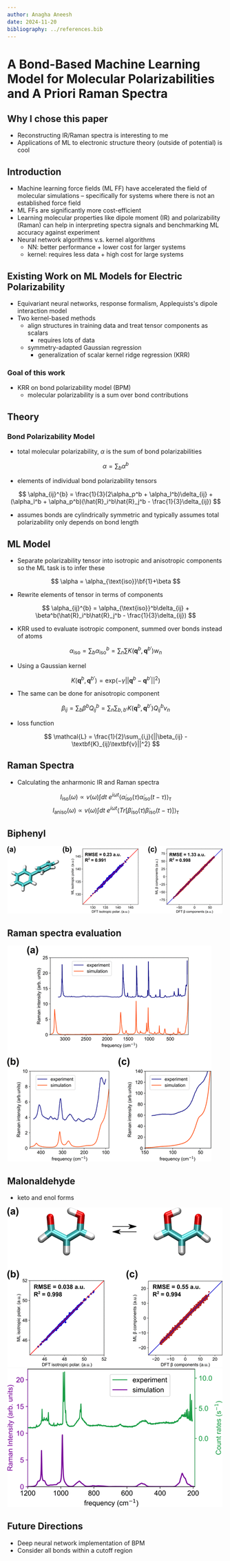 ```yaml
---
author: Anagha Aneesh
date: 2024-11-20
bibliography: ../references.bib
---
```


# A Bond-Based Machine Learning Model for Molecular Polarizabilities and A Priori Raman Spectra

## Why I chose this paper

- Reconstructing IR/Raman spectra is interesting to me
- Applications of ML to electronic structure theory (outside of potential) is cool

## Introduction

- Machine learning force fields (ML FF) have accelerated the field of molecular simulations – specifically for systems where there is not an established force field
- ML FFs are significantly more cost-efficient
- Learning molecular properties like dipole moment (IR) and polarizability (Raman) can help in interpreting spectra signals and benchmarking ML accuracy against experiment
- Neural network algorithms v.s. kernel algorithms
  - NN: better performance + lower cost for larger systems
  - kernel: requires less data + high cost for large systems

## Existing Work on ML Models for Electric Polarizability

- Equivariant neural networks, response formalism, Applequists's dipole interaction model
- Two kernel-based methods
  - align structures in training data and treat tensor components as scalars
    - requires lots of data
  - symmetry-adapted Gaussian regression
    - generalization of scalar kernel ridge regression (KRR)

### Goal of this work

- KRR on bond polarizability model (BPM)
  - molecular polarizability is a sum over bond contributions

## Theory

### Bond Polarizability Model

- total molecular polarizability, $\alpha$ is the sum of bond polarizabilities

$$
\alpha = \sum_b{\alpha^b}
$$

- elements of individual bond polarizability tensors

$$
\alpha_{ij}^{b} = \frac{1}{3}(2\alpha_p^b + \alpha_l^b)\delta_{ij} + (\alpha_l^b + \alpha_p^b)(\hat{R}_i^b\hat{R}_j^b - \frac{1}{3}\delta_{ij})
$$

- assumes bonds are cylindrically symmetric and typically assumes total polarizability only depends on bond length

## ML Model

- Separate polarizability tensor into isotropic and anisotropic components so the ML task is to infer these

$$
\alpha = \alpha_{\text{iso}}\bf{1}+\beta
$$

- Rewrite elements of tensor in terms of components

$$
\alpha_{ij}^{b} = \alpha_{\text{iso}}^b\delta_{ij} + \beta^b(\hat{R}_i^b\hat{R}_j^b - \frac{1}{3}\delta_{ij})
$$

- KRR used to evaluate isotropic component, summed over bonds instead of atoms

$$
\alpha_{\text{iso}} = \sum_b{\alpha_{\text{iso}}^b} = \sum_n{\sum{K(\textbf{q}^b},\textbf{q}^{b'})w_n}
$$

- Using a Gaussian kernel

$$
K(\textbf{q}^b,\textbf{q}^{b'}) = \text{exp}(-\gamma||\textbf{q}^b-\textbf{q}^{b'}||^2)
$$

- The same can be done for anisotropic component

$$
\beta_{ij} = \sum_b{\beta^bQ_{ij}^b} = \sum_n{\sum_{b,b'}{K(\textbf{q}^b},\textbf{q}^{b'})Q_{ij}^bv_n}
$$

- loss function

$$
\mathcal{L} = \frac{1}{2}\sum_{i,j}{||\beta_{ij} - \textbf{K}_{ij}\textbf{v}||^2}
$$

## Raman Spectra

- Calculating the anharmonic IR and Raman spectra

$$
I_{\text{iso}}(\omega) \propto v(\omega) \int{dt \ e^{i\omega t}\langle\dot{\alpha}_{\text{iso}}(\tau)\dot{\alpha}_{\text{iso}}(t-\tau)}\rangle_\tau
$$
$$
I_{\text{aniso}}(\omega) \propto v(\omega) \int{dt \ e^{i\omega t}\langle Tr[\dot{\beta}_{\text{iso}}(\tau)\dot{\beta}_{\text{iso}}(t-\tau)}]\rangle_\tau
$$

## Biphenyl

![biphenyl](./bpm_ml_figures/bpm_fig1.webp)

## Raman spectra evaluation

![spectra](./bpm_ml_figures/bpm_fig2.webp)

## Malonaldehyde

- keto and enol forms

![malonaldehyde](./bpm_ml_figures/bpm_fig3.webp)
![malonaldehyde_spectra](./bpm_ml_figures/bpm_fig4.webp)

## Future Directions

- Deep neural network implementation of BPM
- Consider all bonds within a cutoff region
